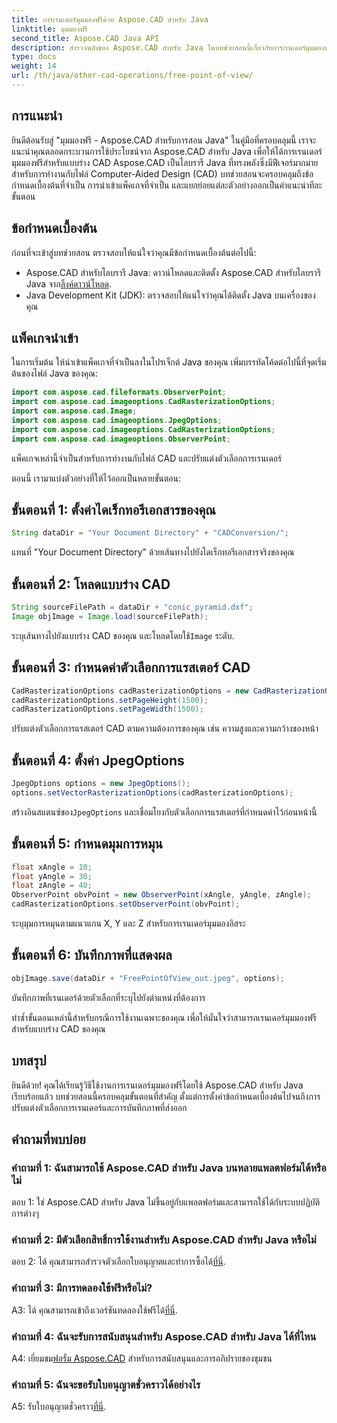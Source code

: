 ```yaml
---
title: การเรนเดอร์มุมมองฟรีด้วย Aspose.CAD สำหรับ Java
linktitle: มุมมองฟรี
second_title: Aspose.CAD Java API
description: สำรวจพลังของ Aspose.CAD สำหรับ Java ในบทช่วยสอนนี้เกี่ยวกับการเรนเดอร์มุมมองฟรีสำหรับภาพวาด CAD ปลดปล่อยศักยภาพของ Aspose.CAD
type: docs
weight: 14
url: /th/java/other-cad-operations/free-point-of-view/
---
```

## การแนะนำ

ยินดีต้อนรับสู่ "มุมมองฟรี - Aspose.CAD สำหรับการสอน Java" ในคู่มือที่ครอบคลุมนี้ เราจะแนะนำคุณตลอดกระบวนการใช้ประโยชน์จาก Aspose.CAD สำหรับ Java เพื่อให้ได้การเรนเดอร์มุมมองฟรีสำหรับแบบร่าง CAD Aspose.CAD เป็นไลบรารี Java ที่ทรงพลังซึ่งมีฟีเจอร์มากมายสำหรับการทำงานกับไฟล์ Computer-Aided Design (CAD) บทช่วยสอนจะครอบคลุมถึงข้อกำหนดเบื้องต้นที่จำเป็น การนำเข้าแพ็คเกจที่จำเป็น และแยกย่อยแต่ละตัวอย่างออกเป็นคำแนะนำทีละขั้นตอน

## ข้อกำหนดเบื้องต้น

ก่อนที่จะเข้าสู่บทช่วยสอน ตรวจสอบให้แน่ใจว่าคุณมีข้อกำหนดเบื้องต้นต่อไปนี้:
-  Aspose.CAD สำหรับไลบรารี Java: ดาวน์โหลดและติดตั้ง Aspose.CAD สำหรับไลบรารี Java จาก[ลิ้งค์ดาวน์โหลด](https://releases.aspose.com/cad/java/).
- Java Development Kit (JDK): ตรวจสอบให้แน่ใจว่าคุณได้ติดตั้ง Java บนเครื่องของคุณ

## แพ็คเกจนำเข้า

ในการเริ่มต้น ให้นำเข้าแพ็คเกจที่จำเป็นลงในโปรเจ็กต์ Java ของคุณ เพิ่มบรรทัดโค้ดต่อไปนี้ที่จุดเริ่มต้นของไฟล์ Java ของคุณ:
```java
import com.aspose.cad.fileformats.ObserverPoint;
import com.aspose.cad.imageoptions.CadRasterizationOptions;
import com.aspose.cad.Image;
import com.aspose.cad.imageoptions.JpegOptions;
import com.aspose.cad.imageoptions.CadRasterizationOptions;
import com.aspose.cad.imageoptions.ObserverPoint;
```

แพ็คเกจเหล่านี้จำเป็นสำหรับการทำงานกับไฟล์ CAD และปรับแต่งตัวเลือกการเรนเดอร์

ตอนนี้ เรามาแบ่งตัวอย่างที่ให้ไว้ออกเป็นหลายขั้นตอน:

## ขั้นตอนที่ 1: ตั้งค่าไดเร็กทอรีเอกสารของคุณ

```java
String dataDir = "Your Document Directory" + "CADConversion/";
```

แทนที่ "Your Document Directory" ด้วยเส้นทางไปยังไดเร็กทอรีเอกสารจริงของคุณ

## ขั้นตอนที่ 2: โหลดแบบร่าง CAD

```java
String sourceFilePath = dataDir + "conic_pyramid.dxf";
Image objImage = Image.load(sourceFilePath);
```

ระบุเส้นทางไปยังแบบร่าง CAD ของคุณ และโหลดโดยใช้`Image` ระดับ.

## ขั้นตอนที่ 3: กำหนดค่าตัวเลือกการแรสเตอร์ CAD

```java
CadRasterizationOptions cadRasterizationOptions = new CadRasterizationOptions();
cadRasterizationOptions.setPageHeight(1500);
cadRasterizationOptions.setPageWidth(1500);
```

ปรับแต่งตัวเลือกการแรสเตอร์ CAD ตามความต้องการของคุณ เช่น ความสูงและความกว้างของหน้า

## ขั้นตอนที่ 4: ตั้งค่า JpegOptions

```java
JpegOptions options = new JpegOptions();
options.setVectorRasterizationOptions(cadRasterizationOptions);
```

 สร้างอินสแตนซ์ของ`JpegOptions` และเชื่อมโยงกับตัวเลือกการแรสเตอร์ที่กำหนดค่าไว้ก่อนหน้านี้

## ขั้นตอนที่ 5: กำหนดมุมการหมุน

```java
float xAngle = 10;
float yAngle = 30;
float zAngle = 40;
ObserverPoint obvPoint = new ObserverPoint(xAngle, yAngle, zAngle);
cadRasterizationOptions.setObserverPoint(obvPoint);
```

ระบุมุมการหมุนตามแนวแกน X, Y และ Z สำหรับการเรนเดอร์มุมมองอิสระ

## ขั้นตอนที่ 6: บันทึกภาพที่แสดงผล

```java
objImage.save(dataDir + "FreePointOfView_out.jpeg", options);
```

บันทึกภาพที่เรนเดอร์ด้วยตัวเลือกที่ระบุไปยังตำแหน่งที่ต้องการ

ทำซ้ำขั้นตอนเหล่านี้สำหรับกรณีการใช้งานเฉพาะของคุณ เพื่อให้มั่นใจว่าสามารถเรนเดอร์มุมมองฟรีสำหรับแบบร่าง CAD ของคุณ

## บทสรุป

ยินดีด้วย! คุณได้เรียนรู้วิธีใช้งานการเรนเดอร์มุมมองฟรีโดยใช้ Aspose.CAD สำหรับ Java เรียบร้อยแล้ว บทช่วยสอนนี้ครอบคลุมขั้นตอนที่สำคัญ ตั้งแต่การตั้งค่าข้อกำหนดเบื้องต้นไปจนถึงการปรับแต่งตัวเลือกการเรนเดอร์และการบันทึกภาพที่ส่งออก

## คำถามที่พบบ่อย

### คำถามที่ 1: ฉันสามารถใช้ Aspose.CAD สำหรับ Java บนหลายแพลตฟอร์มได้หรือไม่

ตอบ 1: ใช่ Aspose.CAD สำหรับ Java ไม่ขึ้นอยู่กับแพลตฟอร์มและสามารถใช้ได้กับระบบปฏิบัติการต่างๆ

### คำถามที่ 2: มีตัวเลือกสิทธิ์การใช้งานสำหรับ Aspose.CAD สำหรับ Java หรือไม่

 ตอบ 2: ได้ คุณสามารถสำรวจตัวเลือกใบอนุญาตและทำการซื้อได้[ที่นี่](https://purchase.aspose.com/buy).

### คำถามที่ 3: มีการทดลองใช้ฟรีหรือไม่?

 A3: ได้ คุณสามารถเข้าถึงเวอร์ชันทดลองใช้ฟรีได้[ที่นี่](https://releases.aspose.com/).

### คำถามที่ 4: ฉันจะรับการสนับสนุนสำหรับ Aspose.CAD สำหรับ Java ได้ที่ไหน

 A4: เยี่ยมชม[ฟอรั่ม Aspose.CAD](https://forum.aspose.com/c/cad/19) สำหรับการสนับสนุนและการอภิปรายของชุมชน

### คำถามที่ 5: ฉันจะขอรับใบอนุญาตชั่วคราวได้อย่างไร

 A5: รับใบอนุญาตชั่วคราว[ที่นี่](https://purchase.aspose.com/temporary-license/).